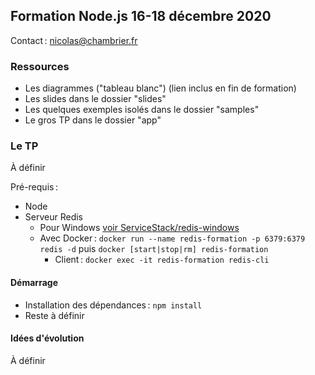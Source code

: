 ## Formation Node.js 16-18 décembre 2020

Contact : nicolas@chambrier.fr

### Ressources

- Les diagrammes ("tableau blanc") (lien inclus en fin de formation)
- Les slides dans le dossier "slides"
- Les quelques exemples isolés dans le dossier "samples"
- Le gros TP dans le dossier "app"

### Le TP

À définir

Pré-requis :

- Node
- Serveur Redis
  * Pour Windows [voir ServiceStack/redis-windows](https://github.com/ServiceStack/redis-windows)
  * Avec Docker : `docker run --name redis-formation -p 6379:6379 redis -d` puis `docker [start|stop|rm] redis-formation`
    * Client : `docker exec -it redis-formation redis-cli`

#### Démarrage

* Installation des dépendances : `npm install`
* Reste à définir

#### Idées d'évolution

À définir